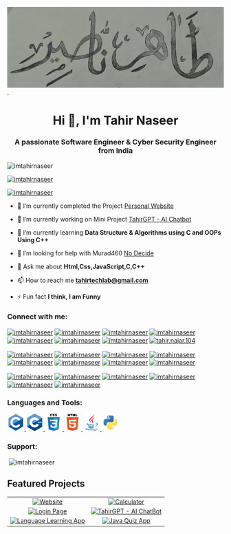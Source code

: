 ![Display Name](https://github.com/imtahirnaseer/imtahirnaseer/blob/ac825a056e1bc184a95e338f18049e8dad296f2c/IMG_20241122_212622%5B1%5D.jpg).

<h1 align="center">Hi 👋, I'm Tahir Naseer</h1>
<h3 align="center">A passionate Software Engineer & Cyber Security Engineer from India</h3>

<p align="left"> <img src="https://komarev.com/ghpvc/?username=imtahirnaseer&label=Profile%20views&color=0e75b6&style=flat" alt="imtahirnaseer" /> </p>

<p align="left"> <a href="https://github.com/ryo-ma/github-profile-trophy"><img src="https://github-profile-trophy.vercel.app/?username=imtahirnaseer" alt="imtahirnaseer" /></a> </p>

<p align="left"> <a href="https://twitter.com/imtahirnaseer" target="blank"><img src="https://img.shields.io/twitter/follow/imtahirnaseer?logo=twitter&style=for-the-badge" alt="imtahirnaseer" /></a> </p>

- 👯 I’m currently completed the Project [Personal Website](https://imtahirnaseer.github.io/Portfolio/)

- 🔭 I’m currently working on Mini Project [TahirGPT - AI Chatbot](https://imtahirnaseer.github.io/TahirGPT/)

- 🌱 I’m currently learning **Data Structure & Algorithms using C and OOPs Using C++**


- 🤝 I’m looking for help with Murad460 [No Decide](https://github.com/Murad460/INFI-NITY.git)

- 💬 Ask me about **Html,Css,JavaScript,C,C++**

- 📫 How to reach me **tahirtechlab@gmail.com**

- ⚡ Fun fact **I think, I am Funny**

<h3 align="left">Connect with me:</h3>
<p align="left">
<a href="https://codepen.io/imtahirnaseer" target="blank"><img align="center" src="https://raw.githubusercontent.com/rahuldkjain/github-profile-readme-generator/master/src/images/icons/Social/codepen.svg" alt="imtahirnaseer" height="30" width="40" /></a>
<a href="https://dev.to/imtahirnaseer" target="blank"><img align="center" src="https://raw.githubusercontent.com/rahuldkjain/github-profile-readme-generator/master/src/images/icons/Social/devto.svg" alt="imtahirnaseer" height="30" width="40" /></a>
<a href="https://twitter.com/imtahirnaseer" target="blank"><img align="center" src="https://raw.githubusercontent.com/rahuldkjain/github-profile-readme-generator/master/src/images/icons/Social/twitter.svg" alt="imtahirnaseer" height="30" width="40" /></a>
<a href="https://linkedin.com/in/imtahirnaseer" target="blank"><img align="center" src="https://raw.githubusercontent.com/rahuldkjain/github-profile-readme-generator/master/src/images/icons/Social/linked-in-alt.svg" alt="imtahirnaseer" height="30" width="40" /></a>
<a href="https://stackoverflow.com/users/imtahirnaseer" target="blank"><img align="center" src="https://raw.githubusercontent.com/rahuldkjain/github-profile-readme-generator/master/src/images/icons/Social/stack-overflow.svg" alt="imtahirnaseer" height="30" width="40" /></a>
<a href="https://codesandbox.com/imtahirnaseer" target="blank"><img align="center" src="https://raw.githubusercontent.com/rahuldkjain/github-profile-readme-generator/master/src/images/icons/Social/codesandbox.svg" alt="imtahirnaseer" height="30" width="40" /></a>
<a href="https://kaggle.com/imtahirnaseer" target="blank"><img align="center" src="https://raw.githubusercontent.com/rahuldkjain/github-profile-readme-generator/master/src/images/icons/Social/kaggle.svg" alt="imtahirnaseer" height="30" width="40" /></a>
<a href="https://fb.com/tahir.najar.104" target="blank"><img align="center" src="https://raw.githubusercontent.com/rahuldkjain/github-profile-readme-generator/master/src/images/icons/Social/facebook.svg" alt="tahir.najar.104" height="30" width="40" /></a>


<a href="https://instagram.com/imtahirnaseer" target="blank"><img align="center" src="https://raw.githubusercontent.com/rahuldkjain/github-profile-readme-generator/master/src/images/icons/Social/instagram.svg" alt="imtahirnaseer" height="30" width="40" /></a>
<a href="https://dribbble.com/imtahirnaseer" target="blank"><img align="center" src="https://raw.githubusercontent.com/rahuldkjain/github-profile-readme-generator/master/src/images/icons/Social/dribbble.svg" alt="imtahirnaseer" height="30" width="40" /></a>
<a href="https://www.behance.net/imtahirnaseer" target="blank"><img align="center" src="https://raw.githubusercontent.com/rahuldkjain/github-profile-readme-generator/master/src/images/icons/Social/behance.svg" alt="imtahirnaseer" height="30" width="40" /></a>
<a href="https://hashnode.com/imtahirnaseer" target="blank"><img align="center" src="https://raw.githubusercontent.com/rahuldkjain/github-profile-readme-generator/master/src/images/icons/Social/hashnode.svg" alt="imtahirnaseer" height="30" width="40" /></a>
<a href="https://medium.com/imtahirnaseer" target="blank"><img align="center" src="https://raw.githubusercontent.com/rahuldkjain/github-profile-readme-generator/master/src/images/icons/Social/medium.svg" alt="imtahirnaseer" height="30" width="40" /></a>
<a href="https://www.codechef.com/users/imtahirnaseer" target="blank"><img align="center" src="https://cdn.jsdelivr.net/npm/simple-icons@3.1.0/icons/codechef.svg" alt="imtahirnaseer" height="30" width="40" /></a>
<a href="https://www.hackerrank.com/imtahirnaseer" target="blank"><img align="center" src="https://raw.githubusercontent.com/rahuldkjain/github-profile-readme-generator/master/src/images/icons/Social/hackerrank.svg" alt="imtahirnaseer" height="30" width="40" /></a>
<a href="https://codeforces.com/profile/imtahirnaseer" target="blank"><img align="center" src="https://raw.githubusercontent.com/rahuldkjain/github-profile-readme-generator/master/src/images/icons/Social/codeforces.svg" alt="imtahirnaseer" height="30" width="40" /></a>


<a href="https://www.leetcode.com/imtahirnaseer" target="blank"><img align="center" src="https://raw.githubusercontent.com/rahuldkjain/github-profile-readme-generator/master/src/images/icons/Social/leet-code.svg" alt="imtahirnaseer" height="30" width="40" /></a>
<a href="https://www.hackerearth.com/imtahirnaseer" target="blank"><img align="center" src="https://raw.githubusercontent.com/rahuldkjain/github-profile-readme-generator/master/src/images/icons/Social/hackerearth.svg" alt="imtahirnaseer" height="30" width="40" /></a>
<a href="https://auth.geeksforgeeks.org/user/imtahirnaseer" target="blank"><img align="center" src="https://raw.githubusercontent.com/rahuldkjain/github-profile-readme-generator/master/src/images/icons/Social/geeks-for-geeks.svg" alt="imtahirnaseer" height="30" width="40" /></a>
<a href="https://www.topcoder.com/members/imtahirnaseer" target="blank"><img align="center" src="https://raw.githubusercontent.com/rahuldkjain/github-profile-readme-generator/master/src/images/icons/Social/topcoder.svg" alt="imtahirnaseer" height="30" width="40" /></a>
<a href="https://discord.gg/imtahirnaseer" target="blank"><img align="center" src="https://raw.githubusercontent.com/rahuldkjain/github-profile-readme-generator/master/src/images/icons/Social/discord.svg" alt="imtahirnaseer" height="30" width="40" /></a>
<a href="/imtahirnaseer" target="blank"><img align="center" src="https://raw.githubusercontent.com/rahuldkjain/github-profile-readme-generator/master/src/images/icons/Social/rss.svg" alt="imtahirnaseer" height="30" width="40" /></a>
</p>

<h3 align="left">Languages and Tools:</h3>
<p align="left"> <a  <a href="https://www.cprogramming.com/" target="_blank" rel="noreferrer"> <img src="https://raw.githubusercontent.com/devicons/devicon/master/icons/c/c-original.svg" alt="c" width="40" height="40"/> </a> <a href="https://www.w3schools.com/cpp/" target="_blank" rel="noreferrer"> <img src="https://raw.githubusercontent.com/devicons/devicon/master/icons/cplusplus/cplusplus-original.svg" alt="cplusplus" width="40" height="40"/> </a> <a href="https://www.w3schools.com/css/" target="_blank" rel="noreferrer"> <img src="https://raw.githubusercontent.com/devicons/devicon/master/icons/css3/css3-original-wordmark.svg" alt="css3" width="40" height="40"/> </a> <a href="https://www.w3.org/html/" target="_blank" rel="noreferrer"> <img src="https://raw.githubusercontent.com/devicons/devicon/master/icons/html5/html5-original-wordmark.svg" alt="html5" width="40" height="40"/> </a> <a href="https://www.java.com" target="_blank" rel="noreferrer"> <img src="https://raw.githubusercontent.com/devicons/devicon/master/icons/java/java-original.svg" alt="java" width="40" height="40"/> </a> <a href="https://www.python.org" target="_blank" rel="noreferrer"> <img src="https://raw.githubusercontent.com/devicons/devicon/master/icons/python/python-original.svg" alt="python" width="40" height="40"/> </a> 


<h3 align="left">Support:</h3>
<p><a 


<p>&nbsp;<img align="center" src="https://github-readme-stats.vercel.app/api?username=imtahirnaseer&show_icons=true&locale=en" alt="imtahirnaseer" /></p>


## Featured Projects
<div align="center">
<table>
  <tr>
    <td align="center">
      <a href="https://github.com/imtahirnaseer/Portfolio">
        <img src="https://github-readme-stats.vercel.app/api/pin/?username=imtahirnaseer&theme=dracula&hide_border=true&show_icons=true&repo=Portfolio" alt="Website" />
      </a>
    </td>
    <td align="center">
      <a href="https://github.com/imtahirnaseer/Scientific-Calculator">
        <img src="https://github-readme-stats.vercel.app/api/pin/?username=imtahirnaseer&theme=dracula&hide_border=true&show_icons=true&repo=Scientific-Calculator" alt="Calculator" />
      </a>
    </td>
  </tr>
  <tr>
    <td align="center">
      <a href="https://github.com/imtahirnaseer/Login-to-Website">
        <img src="https://github-readme-stats.vercel.app/api/pin/?username=imtahirnaseer&theme=dracula&hide_border=true&show_icons=true&repo=Login-to-website" alt="Login Page" />
      </a>
    </td>
    <td align="center">
      <a href="https://github.com/imtahirnaseer/TahirGPT">
        <img src="https://github-readme-stats.vercel.app/api/pin/?username=imtahirnaseer&theme=dracula&hide_border=true&show_icons=true&repo=TahirGPT" alt="TahirGPT - AI ChatBot" />
      </a>
    </td>
  </tr>
  <tr>
    <td align="center">
      <a href="https://github.com/imtahirnaseer/Programming-Source-Code">
        <img src="https://github-readme-stats.vercel.app/api/pin/?username=imtahirnaseer&theme=dracula&hide_border=true&show_icons=true&repo=Programming-Source-Code" alt="Language Learning App" />
      </a>
    </td>
    <td align="center">
      <a href="https://github.com/imtahirnaseer/Java-Quiz-App">
        <img src="https://github-readme-stats.vercel.app/api/pin/?username=imtahirnaseer&theme=dracula&hide_border=true&show_icons=true&repo=Java-Quiz-App" alt="Java Quiz App" />
      </a>
    </td>
  </tr>
</table>

</div>
